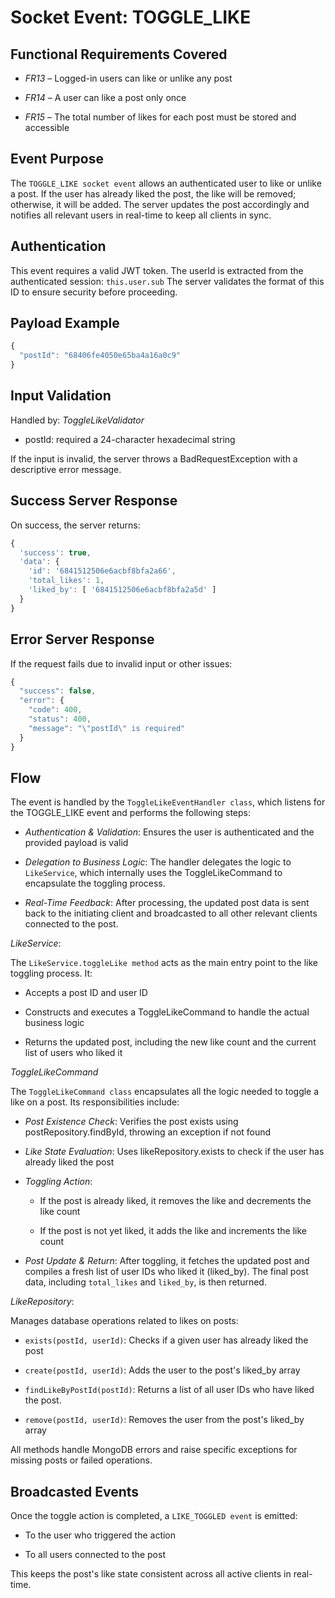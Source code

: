 # Socket Event: TOGGLE_LIKE

## Functional Requirements Covered

- _FR13_ – Logged-in users can like or unlike any post

- _FR14_ – A user can like a post only once

- _FR15_ – The total number of likes for each post must be stored and accessible

## Event Purpose

The `TOGGLE_LIKE socket event` allows an authenticated user to like or unlike a post. If the user has already liked the post, the like will be removed; otherwise, it will be added. The server updates the post accordingly and notifies all relevant users in real-time to keep all clients in sync.

## Authentication

This event requires a valid JWT token. The userId is extracted from the authenticated session:
`this.user.sub`
The server validates the format of this ID to ensure security before proceeding.

## Payload Example

```js
{
  "postId": "68406fe4050e65ba4a16a0c9"
}
```

## Input Validation

Handled by: _ToggleLikeValidator_

- postId: required a 24-character hexadecimal string

If the input is invalid, the server throws a BadRequestException with a descriptive error message.

## Success Server Response

On success, the server returns:

```js
{
  'success': true,
  'data': {
    'id': '6841512506e6acbf8bfa2a66',
    'total_likes': 1,
    'liked_by': [ '6841512506e6acbf8bfa2a5d' ]
  }
}

```

## Error Server Response

If the request fails due to invalid input or other issues:

```js
{
  "success": false,
  "error": {
    "code": 400,
    "status": 400,
    "message": "\"postId\" is required"
  }
}
```

## Flow

The event is handled by the `ToggleLikeEventHandler class`, which listens for the TOGGLE_LIKE event and performs the following steps:

- _Authentication & Validation_: Ensures the user is authenticated and the provided payload is valid

- _Delegation to Business Logic_: The handler delegates the logic to `LikeService`, which internally uses the ToggleLikeCommand to encapsulate the toggling process.

- _Real-Time Feedback_: After processing, the updated post data is sent back to the initiating client and broadcasted to all other relevant clients connected to the post.

_LikeService_:

The `LikeService.toggleLike method` acts as the main entry point to the like toggling process. It:

- Accepts a post ID and user ID

- Constructs and executes a ToggleLikeCommand to handle the actual business logic

- Returns the updated post, including the new like count and the current list of users who liked it

_ToggleLikeCommand_

The `ToggleLikeCommand class` encapsulates all the logic needed to toggle a like on a post. Its responsibilities include:

- _Post Existence Check_: Verifies the post exists using postRepository.findById, throwing an exception if not found

- _Like State Evaluation_: Uses likeRepository.exists to check if the user has already liked the post

- _Toggling Action_:

  - If the post is already liked, it removes the like and decrements the like count

  - If the post is not yet liked, it adds the like and increments the like count

- _Post Update & Return_: After toggling, it fetches the updated post and compiles a fresh list of user IDs who liked it (liked_by). The final post data, including `total_likes` and `liked_by`, is then returned.

_LikeRepository_:

Manages database operations related to likes on posts:

- `exists(postId, userId)`: Checks if a given user has already liked the post

- `create(postId, userId)`: Adds the user to the post's liked_by array

- `findLikeByPostId(postId)`: Returns a list of all user IDs who have liked the post.

- `remove(postId, userId)`: Removes the user from the post's liked_by array

All methods handle MongoDB errors and raise specific exceptions for missing posts or failed operations.

## Broadcasted Events

Once the toggle action is completed, a `LIKE_TOGGLED event` is emitted:

- To the user who triggered the action

- To all users connected to the post

This keeps the post's like state consistent across all active clients in real-time.
